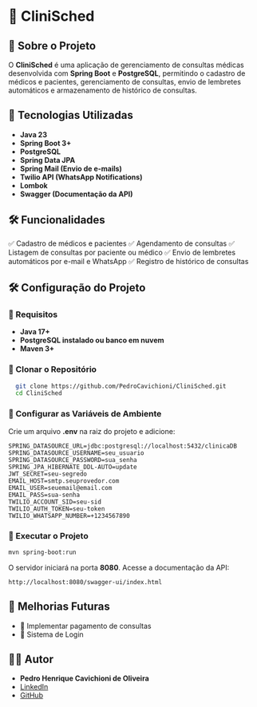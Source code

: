 # 🏥 CliniSched

## 📌 Sobre o Projeto
O **CliniSched** é uma aplicação de gerenciamento de consultas médicas desenvolvida com **Spring Boot** e **PostgreSQL**, permitindo o cadastro de médicos e pacientes, gerenciamento de consultas, envio de lembretes automáticos e armazenamento de histórico de consultas.

## 🚀 Tecnologias Utilizadas
- **Java 23**
- **Spring Boot 3+**
- **PostgreSQL**
- **Spring Data JPA**
- **Spring Mail (Envio de e-mails)**
- **Twilio API (WhatsApp Notifications)**
- **Lombok**
- **Swagger (Documentação da API)**

## 🛠️ Funcionalidades
✅ Cadastro de médicos e pacientes
✅ Agendamento de consultas
✅ Listagem de consultas por paciente ou médico
✅ Envio de lembretes automáticos por e-mail e WhatsApp
✅ Registro de histórico de consultas

## 🛠️ Configuração do Projeto

### 🔹 Requisitos
- **Java 17+**
- **PostgreSQL instalado ou banco em nuvem**
- **Maven 3+**

### 🔹 Clonar o Repositório
```bash
  git clone https://github.com/PedroCavichioni/CliniSched.git
  cd CliniSched
```

### 🔹 Configurar as Variáveis de Ambiente
Crie um arquivo **.env** na raiz do projeto e adicione:
```env
SPRING_DATASOURCE_URL=jdbc:postgresql://localhost:5432/clinicaDB
SPRING_DATASOURCE_USERNAME=seu_usuario
SPRING_DATASOURCE_PASSWORD=sua_senha
SPRING_JPA_HIBERNATE_DDL-AUTO=update
JWT_SECRET=seu-segredo
EMAIL_HOST=smtp.seuprovedor.com
EMAIL_USER=seuemail@email.com
EMAIL_PASS=sua-senha
TWILIO_ACCOUNT_SID=seu-sid
TWILIO_AUTH_TOKEN=seu-token
TWILIO_WHATSAPP_NUMBER=+1234567890
```

### 🔹 Executar o Projeto
```bash
mvn spring-boot:run
```

O servidor iniciará na porta **8080**. Acesse a documentação da API:
```url
http://localhost:8080/swagger-ui/index.html
```

## 📌 Melhorias Futuras
- 📌 Implementar pagamento de consultas
- 📌 Sistema de Login

## 👨‍💻 Autor
- **Pedro Henrique Cavichioni de Oliveira**
- [LinkedIn]([https://www.linkedin.com/in/seu-perfil](https://www.linkedin.com/in/pedro-henrique-cavichioni-de-oliveira-600028261/))
- [GitHub](https://github.com/PedroCavichioni)

